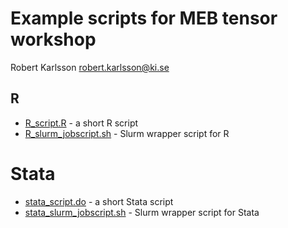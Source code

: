 # Example scripts for MEB tensor workshop

Robert Karlsson <robert.karlsson@ki.se>

## R 

- [R_script.R](https://github.com/robkar/meb-tensor-intro/raw/refs/heads/main/slurm_demo/R_script.R) - a short R script
- [R_slurm_jobscript.sh](https://github.com/robkar/meb-tensor-intro/raw/refs/heads/main/slurm_demo/R_slurm_jobscript.sh) - Slurm wrapper script for R

# Stata

- [stata_script.do](https://github.com/robkar/meb-tensor-intro/raw/refs/heads/main/slurm_demo/stata_script.do) - a short Stata script
- [stata_slurm_jobscript.sh](https://github.com/robkar/meb-tensor-intro/raw/refs/heads/main/slurm_demo/stata_slurm_jobscript.sh) - Slurm wrapper script for Stata

